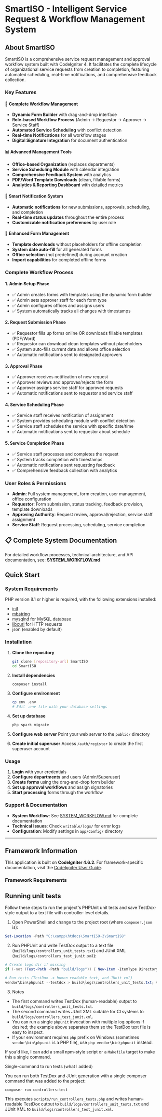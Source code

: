 # SmartISO - Intelligent Service Request & Workflow Management System

## About SmartISO

SmartISO is a comprehensive service request management and approval workflow system built with CodeIgniter 4. It facilitates the complete lifecycle of organizational service requests from creation to completion, featuring automated scheduling, real-time notifications, and comprehensive feedback collection.

### Key Features

#### 🔄 **Complete Workflow Management**
- **Dynamic Form Builder** with drag-and-drop interface
- **Role-based Workflow Process** (Admin → Requestor → Approver → Service Staff)
- **Automated Service Scheduling** with conflict detection
- **Real-time Notifications** for all workflow stages
- **Digital Signature Integration** for document authentication

#### 📊 **Advanced Management Tools**
- **Office-based Organization** (replaces departments)
- **Service Scheduling Module** with calendar integration
- **Comprehensive Feedback System** with analytics
- **PDF/Word Template Downloads** (clean, fillable forms)
- **Analytics & Reporting Dashboard** with detailed metrics

#### 🔔 **Smart Notification System**
- **Automatic notifications** for new submissions, approvals, scheduling, and completion
- **Real-time status updates** throughout the entire process
- **Customizable notification preferences** by user role

#### 📝 **Enhanced Form Management**
- **Template downloads** without placeholders for offline completion
- **System date auto-fill** for all generated forms
- **Office selection** (not predefined) during account creation
- **Import capabilities** for completed offline forms

### Complete Workflow Process

#### 1. **Admin Setup Phase**
- ✅ Admin creates forms with templates using the dynamic form builder
- ✅ Admin sets approver staff for each form type
- ✅ Admin configures offices and assigns users
- ✅ System automatically tracks all changes with timestamps

#### 2. **Request Submission Phase**
- ✅ Requestor fills up forms online OR downloads fillable templates (PDF/Word)
- ✅ Requestor can download clean templates without placeholders
- ✅ System auto-fills current date and allows office selection
- ✅ Automatic notifications sent to designated approvers

#### 3. **Approval Phase**
- ✅ Approver receives notification of new request
- ✅ Approver reviews and approves/rejects the form
- ✅ Approver assigns service staff for approved requests
- ✅ Automatic notifications sent to requestor and service staff

#### 4. **Service Scheduling Phase**
- ✅ Service staff receives notification of assignment
- ✅ System provides scheduling module with conflict detection
- ✅ Service staff schedules the service with specific date/time
- ✅ Automatic notifications sent to requestor about schedule

#### 5. **Service Completion Phase**
- ✅ Service staff processes and completes the request
- ✅ System tracks completion with timestamps
- ✅ Automatic notifications sent requesting feedback
- ✅ Comprehensive feedback collection with analytics

### User Roles & Permissions
- **Admin**: Full system management, form creation, user management, office configuration
- **Requestor**: Form submission, status tracking, feedback provision, template downloads
- **Approving Authority**: Request review, approval/rejection, service staff assignment
- **Service Staff**: Request processing, scheduling, service completion

## 📋 Complete System Documentation

For detailed workflow processes, technical architecture, and API documentation, see:
**[SYSTEM_WORKFLOW.md](SYSTEM_WORKFLOW.md)**

## Quick Start

### System Requirements

PHP version 8.1 or higher is required, with the following extensions installed:

- [intl](http://php.net/manual/en/intl.requirements.php)
- [mbstring](http://php.net/manual/en/mbstring.installation.php)
- [mysqlnd](http://php.net/manual/en/mysqlnd.install.php) for MySQL database
- [libcurl](http://php.net/manual/en/curl.requirements.php) for HTTP requests
- json (enabled by default)

### Installation

1. **Clone the repository**
   ```bash
   git clone [repository-url] SmartISO
   cd SmartISO
   ```

2. **Install dependencies**
   ```bash
   composer install
   ```

3. **Configure environment**
   ```bash
   cp env .env
   # Edit .env file with your database settings
   ```

4. **Set up database**
   ```bash
   php spark migrate
   ```

5. **Configure web server**
   Point your web server to the `public/` directory

6. **Create initial superuser**
   Access `/auth/register` to create the first superuser account

### Usage

1. **Login** with your credentials
2. **Configure departments** and users (Admin/Superuser)
3. **Create forms** using the drag-and-drop form builder
4. **Set up approval workflows** and assign signatories
5. **Start processing** forms through the workflow

### Support & Documentation

- **System Workflow**: See [SYSTEM_WORKFLOW.md](SYSTEM_WORKFLOW.md) for complete documentation
- **Technical Issues**: Check `writable/logs/` for error logs
- **Configuration**: Modify settings in `app/Config/` directory

---

## Framework Information

This application is built on **CodeIgniter 4.6.2**. For framework-specific documentation, visit the [CodeIgniter User Guide](https://codeigniter.com/user_guide/).

### Framework Requirements

## Running unit tests

Follow these steps to run the project's PHPUnit unit tests and save TestDox-style output to a text file with controller-level details.

1. Open PowerShell and change to the project root (where `composer.json` is):

```powershell
Set-Location -Path "C:\xampp\htdocs\SmartISO-3\SmartISO"
```

2. Run PHPUnit and write TestDox output to a text file (`build/logs/controllers_unit_tests.txt`) and JUnit XML (`build/logs/controllers_test_junit.xml`):

```powershell
# Create logs dir if missing
if (-not (Test-Path -Path "build/logs")) { New-Item -ItemType Directory -Path "build/logs" | Out-Null }

# Run tests (TestDox -> human readable text, and JUnit xml)
vendor\bin\phpunit --testdox > build\logs\controllers_unit_tests.txt; vendor\bin\phpunit --log-junit build\logs\controllers_test_junit.xml
```

3. Notes
- The first command writes TestDox (human-readable) output to `build/logs/controllers_unit_tests.txt`.
- The second command writes JUnit XML suitable for CI systems to `build/logs/controllers_test_junit.xml`.
- You can run a single `phpunit` invocation with multiple log options if desired; the example above separates them so the TestDox text file is easy to inspect.
- If your environment requires `php` prefix on Windows (sometimes `vendor\bin\phpunit` is a PHP file), use `php vendor\bin\phpunit` instead.

If you'd like, I can add a small npm-style script or a `Makefile` target to make this a single command.

Single-command to run tests (what I added)

You can run both TestDox and JUnit generation with a single composer command that was added to the project:

```powershell
composer run controllers:test
```

This executes `scripts/run_controllers_tests.php` and writes human-readable TestDox output to `build/logs/controllers_unit_tests.txt` and JUnit XML to `build/logs/controllers_test_junit.xml`.
